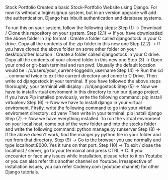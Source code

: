 Stock Portfolio
Created a basic Stock-Portfolio Website using Django. For now its without a login/signup system, but in an version upgrade will add the authentication.
Django has inbuilt authentication and database systems.

To run this on your system, follow the following steps:
Step (1) -> Download / Clone this repository on your system.
Step (2.1) -> If you have downloaded the above folder in zip format :
Create a folder called djangostock in your C drive.
Copy all the contents of the zip folder in this new one
Step (2.2) -> If you have cloned the above folder on some other folder on your desktop/other location :
Create a folder called djangostock in your C drive.
Copy all the contents of your cloned folder in this new one
Step (3) -> Open your cmd or git-bash terminal and run pwd. Ususally the default location would be :
/c/users/your_current-loggedin_username
Step (4) -> Run the cd .. command twice to exit the current directory and come to C Drive. Then write cd djangostock in your terminal. If you have followed the above steps thoroughly, your terminal will display :
/c/djangostock
Step (5) -> Now we have to install virtual enviroment in this directory to run our django project. If you have Pip installed previously, write the following command:
pip install virtualenv
Step (6) -> Now we have to install django in your virtual enviroment. Firstly, write the following command to go into your virtual enviroment directory:
cd venv
Then write in your terminal:
pip install django
Step (7) -> Now we have everything installed. To run the virtual enviroment on your local host, come out of the venv folder and into the stocks folder and write the following command:
python manage.py runserver
Step (8) -> If the above doesn't work, find the manger.py python file in your folder and run from that directory.
Step (9) -> Go to the browser you use normally and type localhost:8000. Yes it runs on that port.
Step (10) -> To exit / close the localhost / server, go to your termainal and press CTRL + C.
If you encounter or face any issues while installation, please refer to it on Youtube or you can also refer this another channel on Youtube. Irresepective of installation issues, you can refer Codemy.com (youtube channel) for other Django tutorials.





